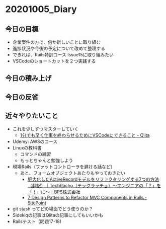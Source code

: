 # 20201005_Diary

## 今日の目標

- 企業案件の方で、何か新しいことに取り組む
- 進捗状況や今後の予定について改めて整理する
- できれば、Rails特訓コース Issue15に取り組みたい
- VSCodeのショートカットを２つ実践する

## 今日の積み上げ

## 今日の反省

## 近々やりたいこと

- これを少しずつマスターしていく
  - [1分でも早く仕事を終わらせるためにVSCodeにできること \- Qiita](https://qiita.com/EaE/items/4ca1b35396eba682a86f)
- Udemy: AWSのコース
- Linuxの教科書
  - コマンドの練習
  - もっとちゃんと勉強しよう
- 現場Rails（ファットコントローラを避ける話など）
  - あと、フォームオブジェクトあたりもやっておきたい
    - [肥大化したActiveRecordモデルをリファクタリングする7つの方法（翻訳）｜TechRacho（テックラッチョ）〜エンジニアの「？」を「！」に〜｜BPS株式会社](https://techracho.bpsinc.jp/hachi8833/2013_11_19/14738)
    - [7 Design Patterns to Refactor MVC Components in Rails \- SitePoint](https://www.sitepoint.com/7-design-patterns-to-refactor-mvc-components-in-rails/)
- git stash ってどの場面でどう使うのか？
- Sidekiqの記事はQiitaの記事にしてもいいかも
- Railsテスト（問題17-18)
